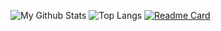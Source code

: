 ![My Github Stats](https://github-readme-stats.vercel.app/api?username=YCHstudio&show_icons=true&theme=transparent&title_color=dcdcdc&text_color=dcdcdc&icon_color=7304e2&hide_border=true&cache_seconds76000)
![Top Langs](https://github-readme-stats.vercel.app/api/top-langs/?username=YCHstudio&hide_progress=false&show_icons=true&theme=transparent&title_color=dcdcdc&text_color=dcdcdc&icon_color=7304e2&hide_border=true&cache_seconds76000)
[![Readme Card](https://github-readme-stats.vercel.app/api/pin/?username=YCHstudio&repo=Light-Weight-IDE&show_icons=true&theme=transparent&title_color=dcdcdc&text_color=dcdcdc&icon_color=7304e2&hide_border=true&cache_seconds76000)](https://github.com/anuraghazra/github-readme-stats)
